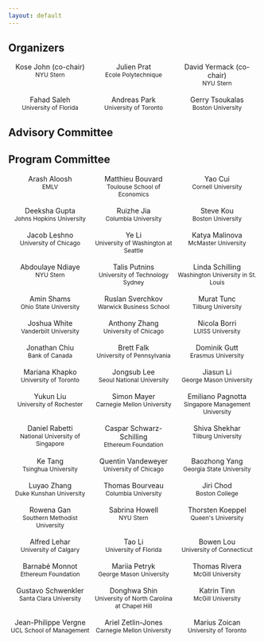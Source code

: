 ```yaml
---
layout: default
---
```


<style>
.column {
  float: left;
  width: 33.33%;
  text-align: center;
}

/* Clear floats after the columns */
.row:after {
  content: "";
  display: table;
  clear: both;
}

.affiliation {
  font-size: 0.85em;
  text-align: center;
}
</style>

## Organizers

<div class="row">
    <div class="column">Kose John (co-chair)<br><span style="font-size:0.85em;">NYU Stern</span></div>
    <div class="column">Julien Prat<br><span style="font-size:0.85em;">Ecole Polytechnique</span></div>
    <div class="column">David Yermack (co-chair)<br><span style="font-size:0.85em;">NYU Stern</span></div>
</div>
<br>
<div class="row">
    <div class="column">Fahad Saleh<br><span style="font-size:0.85em;">University of Florida</span></div>
    <div class="column">Andreas Park<br><span style="font-size:0.85em;">University of Toronto</span></div>
    <div class="column">Gerry Tsoukalas<br><span style="font-size:0.85em;">Boston University</span></div>
</div>

## Advisory Committee


## Program Committee

<div class="row">
	<div class="column">
		Arash Aloosh
		<br>
		<span class="affiliation">
			EMLV
		</span>
	</div>
	<div class="column">
		Matthieu Bouvard
		<br>
		<span class="affiliation">
			Toulouse School of Economics
		</span>
	</div>
	<div class="column">
		Yao Cui
		<br>
		<span class="affiliation">
			Cornell University
		</span>
	</div>
</div>
<br>
<div class="row">
	<div class="column">
		Deeksha Gupta
		<br>
		<span class="affiliation">
			Johns Hopkins University
		</span>
	</div>
	<div class="column">
		Ruizhe Jia
		<br>
		<span class="affiliation">
			Columbia University
		</span>
	</div>
	<div class="column">
		Steve Kou
		<br>
		<span class="affiliation">
			Boston University
		</span>
	</div>
</div>
<br>
<div class="row">
	<div class="column">
		Jacob Leshno
		<br>
		<span class="affiliation">
			University of Chicago
		</span>
	</div>
	<div class="column">
		Ye Li
		<br>
		<span class="affiliation">
			University of Washington at Seattle
		</span>
	</div>
	<div class="column">
		Katya Malinova
		<br>
		<span class="affiliation">
			McMaster University
		</span>
	</div>
</div>
<br>
<div class="row">
	<div class="column">
		Abdoulaye Ndiaye
		<br>
		<span class="affiliation">
			NYU Stern
		</span>
	</div>
	<div class="column">
		Talis Putnins
		<br>
		<span class="affiliation">
			University of Technology Sydney
		</span>
	</div>
	<div class="column">
		Linda Schilling
		<br>
		<span class="affiliation">
			Washington University in St. Louis
		</span>
	</div>
</div>
<br>
<div class="row">
	<div class="column">
		Amin Shams
		<br>
		<span class="affiliation">
			Ohio State University
		</span>
	</div>
	<div class="column">
		Ruslan Sverchkov
		<br>
		<span class="affiliation">
			Warwick Business School
		</span>
	</div>
	<div class="column">
		Murat Tunc
		<br>
		<span class="affiliation">
			Tilburg University
		</span>
	</div>
</div>
<br>
<div class="row">
	<div class="column">
		Joshua White
		<br>
		<span class="affiliation">
			Vanderbilt University
		</span>
	</div>
	<div class="column">
		Anthony Zhang
		<br>
		<span class="affiliation">
			University of Chicago
		</span>
	</div>
	<div class="column">
		Nicola Borri
		<br>
		<span class="affiliation">
			LUISS University
		</span>
	</div>
</div>
<br>
<div class="row">
	<div class="column">
		Jonathan Chiu
		<br>
		<span class="affiliation">
			Bank of Canada
		</span>
	</div>
	<div class="column">
		Brett Falk
		<br>
		<span class="affiliation">
			University of Pennsylvania
		</span>
	</div>
	<div class="column">
		Dominik Gutt
		<br>
		<span class="affiliation">
			Erasmus University
		</span>
	</div>
</div>
<br>
<div class="row">
	<div class="column">
		Mariana Khapko
		<br>
		<span class="affiliation">
			University of Toronto
		</span>
	</div>
	<div class="column">
		Jongsub Lee
		<br>
		<span class="affiliation">
			Seoul National University
		</span>
	</div>
	<div class="column">
		Jiasun Li
		<br>
		<span class="affiliation">
			George Mason University
		</span>
	</div>
</div>
<br>
<div class="row">
	<div class="column">
		Yukun Liu
		<br>
		<span class="affiliation">
			University of Rochester
		</span>
	</div>
	<div class="column">
		Simon Mayer
		<br>
		<span class="affiliation">
			Carnegie Mellon University
		</span>
	</div>
	<div class="column">
		Emiliano Pagnotta
		<br>
		<span class="affiliation">
			Singapore Management University
		</span>
	</div>
</div>
<br>
<div class="row">
	<div class="column">
		Daniel Rabetti
		<br>
		<span class="affiliation">
			National University of Singapore
		</span>
	</div>
	<div class="column">
		Caspar Schwarz-Schilling
		<br>
		<span class="affiliation">
			Ethereum Foundation
		</span>
	</div>
	<div class="column">
		Shiva Shekhar
		<br>
		<span class="affiliation">
			Tilburg University
		</span>
	</div>
</div>
<br>
<div class="row">
	<div class="column">
		Ke Tang
		<br>
		<span class="affiliation">
			Tsinghua University
		</span>
	</div>
	<div class="column">
		Quentin Vandeweyer
		<br>
		<span class="affiliation">
			University of Chicago
		</span>
	</div>
	<div class="column">
		Baozhong Yang
		<br>
		<span class="affiliation">
			Georgia State University
		</span>
	</div>
</div>
<br>
<div class="row">
	<div class="column">
		Luyao Zhang
		<br>
		<span class="affiliation">
			Duke Kunshan University
		</span>
	</div>
	<div class="column">
		Thomas Bourveau
		<br>
		<span class="affiliation">
			Columbia University
		</span>
	</div>
	<div class="column">
		Jiri Chod
		<br>
		<span class="affiliation">
			Boston College
		</span>
	</div>
</div>
<br>
<div class="row">
	<div class="column">
		Rowena Gan
		<br>
		<span class="affiliation">
			Southern Methodist University
		</span>
	</div>
	<div class="column">
		Sabrina Howell
		<br>
		<span class="affiliation">
			NYU Stern
		</span>
	</div>
	<div class="column">
		Thorsten Koeppel
		<br>
		<span class="affiliation">
			Queen's University
		</span>
	</div>
</div>
<br>
<div class="row">
	<div class="column">
		Alfred Lehar
		<br>
		<span class="affiliation">
			University of Calgary
		</span>
	</div>
	<div class="column">
		Tao Li
		<br>
		<span class="affiliation">
			University of Florida
		</span>
	</div>
	<div class="column">
		Bowen Lou
		<br>
		<span class="affiliation">
			University of Connecticut
		</span>
	</div>
</div>
<br>
<div class="row">
	<div class="column">
		Barnabé Monnot
		<br>
		<span class="affiliation">
			Ethereum Foundation
		</span>
	</div>
	<div class="column">
		Mariia Petryk
		<br>
		<span class="affiliation">
			George Mason University
		</span>
	</div>
	<div class="column">
		Thomas Rivera
		<br>
		<span class="affiliation">
			McGill University
		</span>
	</div>
</div>
<br>
<div class="row">
	<div class="column">
		Gustavo Schwenkler
		<br>
		<span class="affiliation">
			Santa Clara University
		</span>
	</div>
	<div class="column">
		Donghwa Shin
		<br>
		<span class="affiliation">
			University of North Carolina at Chapel Hill
		</span>
	</div>
	<div class="column">
		Katrin Tinn
		<br>
		<span class="affiliation">
			McGill University
		</span>
	</div>
</div>
<br>
<div class="row">
	<div class="column">
		Jean-Philippe Vergne
		<br>
		<span class="affiliation">
			UCL School of Management
		</span>
	</div>
	<div class="column">
		Ariel Zetlin-Jones
		<br>
		<span class="affiliation">
			Carnegie Mellon University
		</span>
	</div>
	<div class="column">
		Marius Zoican
		<br>
		<span class="affiliation">
			University of Toronto
		</span>
	</div>
</div>